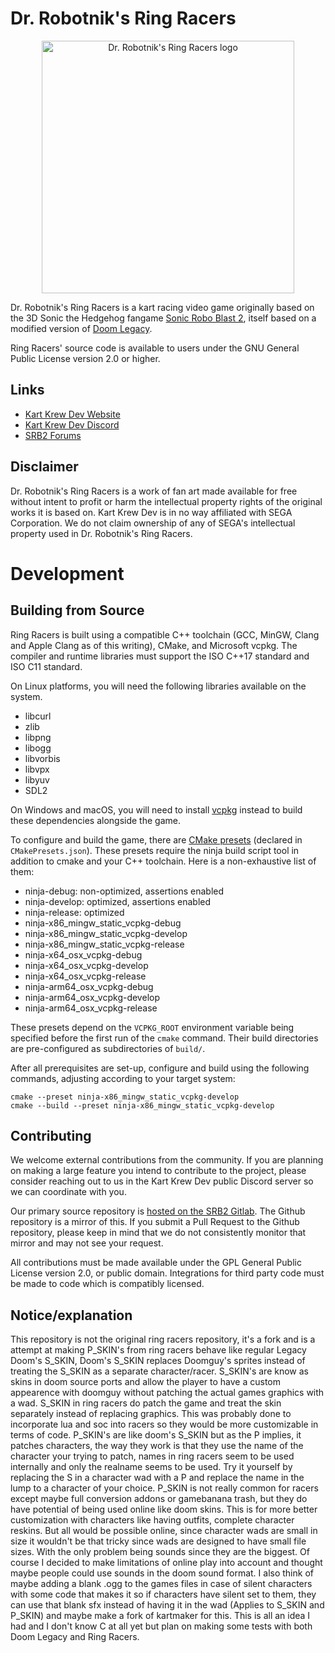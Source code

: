 # Dr. Robotnik's Ring Racers

<p align="center">
  <a href="https://www.kartkrew.org">
    <img src="docs/logo.png" width="404" style="image-rendering:pixelated" alt="Dr. Robotnik's Ring Racers logo">
  </a>
</p>

Dr. Robotnik's Ring Racers is a kart racing video game originally based on the 3D Sonic the Hedgehog fangame [Sonic Robo Blast 2](https://srb2.org/), itself based on a modified version of [Doom Legacy](http://doomlegacy.sourceforge.net/).

Ring Racers' source code is available to users under the GNU General Public License version 2.0 or higher.

## Links

- [Kart Krew Dev Website](https://www.kartkrew.org/)
- [Kart Krew Dev Discord](https://www.kartkrew.org/discord)
- [SRB2 Forums](https://mb.srb2.org/)

## Disclaimer

Dr. Robotnik's Ring Racers is a work of fan art made available for free without intent to profit or harm the intellectual property rights of the original works it is based on. Kart Krew Dev is in no way affiliated with SEGA Corporation. We do not claim ownership of any of SEGA's intellectual property used in Dr. Robotnik's Ring Racers.

# Development

## Building from Source

Ring Racers is built using a compatible C++ toolchain (GCC, MinGW, Clang and Apple Clang as of this writing), CMake, and Microsoft vcpkg. The compiler and runtime libraries must support the ISO C++17 standard and ISO C11 standard.

On Linux platforms, you will need the following libraries available on the system.

- libcurl
- zlib
- libpng
- libogg
- libvorbis
- libvpx
- libyuv
- SDL2

On Windows and macOS, you will need to install [vcpkg] instead to build these dependencies alongside the game.

[vcpkg]: https://vcpkg.io/en/

To configure and build the game, there are [CMake presets] (declared in `CMakePresets.json`). These presets require the ninja build script tool in addition to cmake and your C++ toolchain. Here is a non-exhaustive list of them:

- ninja-debug: non-optimized, assertions enabled
- ninja-develop: optimized, assertions enabled
- ninja-release: optimized
- ninja-x86_mingw_static_vcpkg-debug
- ninja-x86_mingw_static_vcpkg-develop
- ninja-x86_mingw_static_vcpkg-release
- ninja-x64_osx_vcpkg-debug
- ninja-x64_osx_vcpkg-develop
- ninja-x64_osx_vcpkg-release
- ninja-arm64_osx_vcpkg-debug
- ninja-arm64_osx_vcpkg-develop
- ninja-arm64_osx_vcpkg-release

[CMake presets]: https://cmake.org/cmake/help/latest/manual/cmake-presets.7.html

These presets depend on the `VCPKG_ROOT` environment variable being specified before the first run of the `cmake` command. Their build directories are pre-configured as subdirectories of `build/`.

After all prerequisites are set-up, configure and build using the following commands, adjusting according to your target system:

    cmake --preset ninja-x86_mingw_static_vcpkg-develop
    cmake --build --preset ninja-x86_mingw_static_vcpkg-develop

## Contributing

We welcome external contributions from the community. If you are planning on making a large feature you intend to contribute to the project, please consider reaching out to us in the Kart Krew Dev public Discord server so we can coordinate with you.

Our primary source repository is [hosted on the SRB2 Gitlab](https://git.do.srb2.org/KartKrew/RingRacers). The Github repository is a mirror of this. If you submit a Pull Request to the Github repository, please keep in mind that we do not consistently monitor that mirror and may not see your request.

All contributions must be made available under the GPL General Public License version 2.0, or public domain. Integrations for third party code must be made to code which is compatibly licensed.

## Notice/explanation
This repository is not the original ring racers repository, it's a fork and is a attempt at making P_SKIN's from ring racers behave like regular Legacy Doom's S_SKIN, Doom's S_SKIN replaces Doomguy's sprites instead of treating the S_SKIN as a separate character/racer. S_SKIN's are know as skins in doom source ports and allow the player to have a custom appearence with doomguy without patching the actual games graphics with a wad. S_SKIN in ring racers do patch the game and treat the skin separately instead of replacing graphics. This was probably done to incorporate lua and soc into racers so they would be more customizable in terms of code. P_SKIN's are like doom's S_SKIN but as the P implies, it patches characters, the way they work is that they use the name of the character your trying to patch, names in ring racers seem to be used internally and only the realname seems to be used. Try it yourself by replacing the S in a character wad with a P and replace the name in the lump to a character of your choice. P_SKIN is not really common for racers except maybe full conversion addons or gamebanana trash, but they do have potential of being used online like doom skins. This is for more better customization with characters like having outfits, complete character reskins. But all would be possible online, since character wads are small in size it wouldn't be that tricky since wads are designed to have small file sizes. With the only problem being sounds since they are the biggest. Of course I decided to make limitations of online play into account and thought maybe people could use sounds in the doom sound format. I also think of maybe adding a blank .ogg to the games files in case of silent characters with some code that makes it so if characters have silent set to them, they can use that blank sfx instead of having it in the wad (Applies to S_SKIN and P_SKIN) and maybe make a fork of kartmaker for this. This is all an idea I had and I don't know C at all yet but plan on making some tests with both Doom Legacy and Ring Racers.
